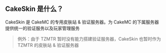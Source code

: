 ## CakeSkin 是什么？

CakeSkin 是 CakeMC 的专用皮肤站 & 验证服务器。为 CakeMC 的下属服务器提供统一的验证服务以及玩家管理服务

> 例外：由于 TZMTR 暂时没有能力搭建验证服务器，CakeSkin 也暂时作为 TZMTR 的皮肤站 & 验证服务器